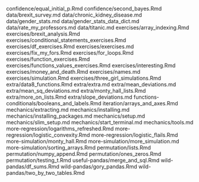 confidence/equal_initial_p.Rmd
confidence/second_bayes.Rmd
data/brexit_survey.md
data/chronic_kidney_disease.md
data/gender_stats.md
data/gender_stats_data_dict.md
data/rate_my_professors.md
data/titanic.md
exercises/array_indexing.Rmd
exercises/brexit_analysis.Rmd
exercises/conditional_statements_exercises.Rmd
exercises/df_exercises.Rmd
exercises/exercises.md
exercises/fix_my_fors.Rmd
exercises/for_loops.Rmd
exercises/function_exercises.Rmd
exercises/functions_values_exercises.Rmd
exercises/interesting.Rmd
exercises/money_and_death.Rmd
exercises/names.md
exercises/simulation.Rmd
exercises/three_girl_simulations.Rmd
extra/data8_functions.Rmd
extra/extra.md
extra/mean_deviations.md
extra/mean_sq_deviations.md
extra/monty_hall_lists.Rmd
extra/more_on_lists.Rmd
extra/slope_deviations.md
functions-conditionals/booleans_and_labels.Rmd
iteration/arrays_and_axes.Rmd
mechanics/extracting.md
mechanics/installing.md
mechanics/installing_packages.md
mechanics/setup.md
mechanics/slim_setup.md
mechanics/start_terminal.md
mechanics/tools.md
more-regression/logarithms_refreshed.Rmd
more-regression/logistic_convexity.Rmd
more-regression/logistic_flails.Rmd
more-simulation/monty_hall.Rmd
more-simulation/more_simulation.md
more-simulation/sorting_arrays.Rmd
permutation/lists.Rmd
permutation/numpy_append.Rmd
permutation/ones_zeros.Rmd
permutation/testing_t.Rmd
useful-pandas/merge_and_sql.Rmd
wild-pandas/df_sums.Rmd
wild-pandas/gory_pandas.Rmd
wild-pandas/two_by_two_tables.Rmd

